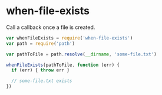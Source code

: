 when-file-exists
================

Call a callback once a file is created.

```js
var whenFileExists = require('when-file-exists')
var path = require('path')

var pathToFile = path.resolve(__dirname, 'some-file.txt')

whenFileExists(pathToFile, function (err) {
  if (err) { throw err }

  // some-file.txt exists
})
```

